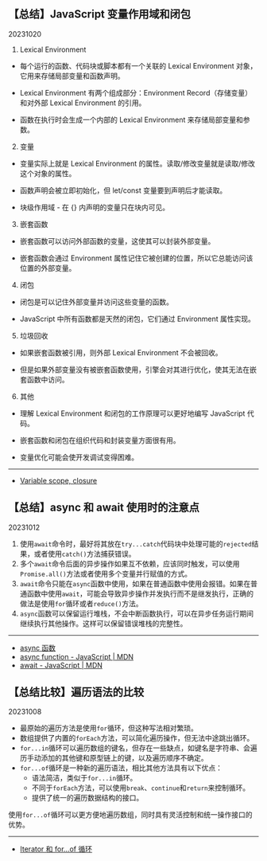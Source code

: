 
## 【总结】JavaScript 变量作用域和闭包

20231020

1. Lexical Environment

- 每个运行的函数、代码块或脚本都有一个关联的 Lexical Environment 对象，它用来存储局部变量和函数声明。

- Lexical Environment 有两个组成部分：Environment Record（存储变量）和对外部 Lexical Environment 的引用。

- 函数在执行时会生成一个内部的 Lexical Environment 来存储局部变量和参数。

2. 变量

- 变量实际上就是 Lexical Environment 的属性。读取/修改变量就是读取/修改这个对象的属性。

- 函数声明会被立即初始化，但 let/const 变量要到声明后才能读取。

- 块级作用域 - 在 {} 内声明的变量只在块内可见。

3. 嵌套函数

- 嵌套函数可以访问外部函数的变量，这使其可以封装外部变量。

- 嵌套函数会通过 Environment 属性记住它被创建的位置，所以它总能访问该位置的外部变量。

4. 闭包

- 闭包是可以记住外部变量并访问这些变量的函数。

- JavaScript 中所有函数都是天然的闭包，它们通过 Environment 属性实现。

5. 垃圾回收

- 如果嵌套函数被引用，则外部 Lexical Environment 不会被回收。

- 但是如果外部变量没有被嵌套函数使用，引擎会对其进行优化，使其无法在嵌套函数中访问。

6. 其他

- 理解 Lexical Environment 和闭包的工作原理可以更好地编写 JavaScript 代码。

- 嵌套函数和闭包在组织代码和封装变量方面很有用。

- 变量优化可能会使开发调试变得困难。

---

- [Variable scope, closure](https://javascript.info/closure)

## 【总结】async 和 await 使用时的注意点

20231012

1. 使用`await`命令时，最好将其放在`try...catch`代码块中处理可能的`rejected`结果，或者使用`catch()`方法捕获错误。
2. 多个`await`命令后面的异步操作如果互不依赖，应该同时触发，可以使用`Promise.all()`方法或者使用多个变量并行赋值的方式。
3. `await`命令只能在`async`函数中使用，如果在普通函数中使用会报错。如果在普通函数中使用`await`，可能会导致异步操作并发执行而不是继发执行，正确的做法是使用`for`循环或者`reduce()`方法。
4. `async`函数可以保留运行堆栈，不会中断函数执行，可以在异步任务运行期间继续执行其他操作。这样可以保留错误堆栈的完整性。

---

- [async 函数](https://wangdoc.com/es6/async)
- [async function - JavaScript | MDN](https://developer.mozilla.org/en-US/docs/Web/JavaScript/Reference/Statements/async_function)
- [await - JavaScript | MDN](https://developer.mozilla.org/en-US/docs/Web/JavaScript/Reference/Operators/await)

## 【总结比较】遍历语法的比较

20231008

- 最原始的遍历方法是使用`for`循环，但这种写法相对繁琐。
- 数组提供了内置的`forEach`方法，可以简化遍历操作，但无法中途跳出循环。
- `for...in`循环可以遍历数组的键名，但存在一些缺点，如键名是字符串、会遍历手动添加的其他键和原型链上的键，以及遍历顺序不确定。
- `for...of`循环是一种新的遍历语法，相比其他方法具有以下优点：
  - 语法简洁，类似于`for...in`循环。
  - 不同于`forEach`方法，可以使用`break`、`continue`和`return`来控制循环。
  - 提供了统一的遍历数据结构的接口。

使用`for...of`循环可以更方便地遍历数组，同时具有灵活控制和统一操作接口的优势。

---

- [Iterator 和 for...of 循环](https://wangdoc.com/es6/iterator)
